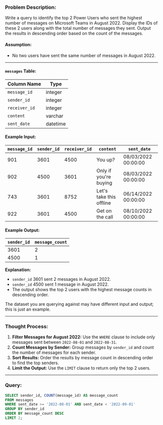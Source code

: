 ### Problem Description:
Write a query to identify the top 2 Power Users who sent the highest number of messages on Microsoft Teams in August 2022. Display the IDs of these 2 users along with the total number of messages they sent. Output the results in descending order based on the count of the messages.

#### Assumption:
- No two users have sent the same number of messages in August 2022.

---

#### `messages` Table:
| Column Name   | Type       |
|---------------|------------|
| `message_id`  | integer    |
| `sender_id`   | integer    |
| `receiver_id` | integer    |
| `content`     | varchar    |
| `sent_date`   | datetime   |

#### Example Input:
| `message_id` | `sender_id` | `receiver_id` | `content`               | `sent_date`           |
|--------------|-------------|---------------|-------------------------|-----------------------|
| 901          | 3601        | 4500          | You up?                | 08/03/2022 00:00:00  |
| 902          | 4500        | 3601          | Only if you're buying  | 08/03/2022 00:00:00  |
| 743          | 3601        | 8752          | Let's take this offline| 06/14/2022 00:00:00  |
| 922          | 3601        | 4500          | Get on the call         | 08/10/2022 00:00:00  |

#### Example Output:
| `sender_id` | `message_count` |
|-------------|-----------------|
| 3601        | 2               |
| 4500        | 1               |

**Explanation:**
- `sender_id` 3601 sent 2 messages in August 2022.
- `sender_id` 4500 sent 1 message in August 2022.
- The output shows the top 2 users with the highest message counts in descending order.

The dataset you are querying against may have different input and output; this is just an example.

---

### Thought Process:
1. **Filter Messages for August 2022:** Use the `WHERE` clause to include only messages sent between `2022-08-01` and `2022-08-31`.
2. **Count Messages by Sender:** Group messages by `sender_id` and count the number of messages for each sender.
3. **Sort Results:** Order the results by message count in descending order to find the top senders.
4. **Limit the Output:** Use the `LIMIT` clause to return only the top 2 users.

---

### Query:
```sql
SELECT sender_id, COUNT(message_id) AS message_count
FROM messages
WHERE sent_date >= '2022-08-01' AND sent_date < '2022-09-01'
GROUP BY sender_id
ORDER BY message_count DESC
LIMIT 2;
